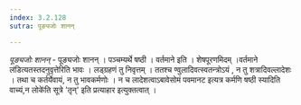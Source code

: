 ```yaml
---
index: 3.2.128
sutra: पूङ्यजोः शानन्

---
```

_पूङ्यजोः शानन्_ - पूङ्यजोः शानन् । पञ्चम्यर्थे षष्ठी । वर्तमाने इति । शेषपूरणमिदम् ।वर्तमाने ल॑डित्यतस्तदनुवृत्तेरिति भावः । लड्ग्रहणं तु निवृत्तम् । ततश्च ण्वुलादिवत्स्वतन्त्रोऽयं , न तु शत्रादिवल्लादेशः । तथा च कर्तर्येवायं, न तु भावकर्मणोः । न च लादेशत्वाऽबावेसोमं पवमानट इत्यत्र कर्मणि षष्ठी स्यादिति वाच्यं,न लोके॑ति सूत्रे 'तृन्' इति प्रत्याहार इत्युक्तत्वात् ।